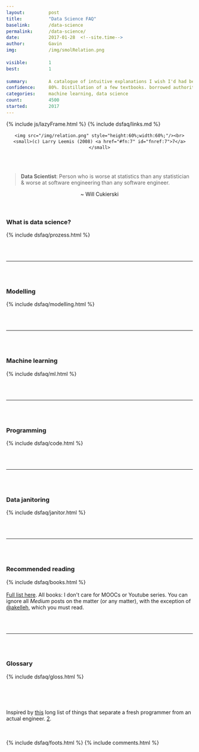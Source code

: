 ```yaml
---
layout: 		post
title:  		"Data Science FAQ"
baselink:		/data-science
permalink:		/data-science/
date:   		2017-01-28  <!--site.time-->
author:			Gavin	
img:			/img/smolRelation.png

visible:		1
best:			1

summary:		A catalogue of intuitive explanations I wish I'd had before getting into it. Plus, reading lists.
confidence:		80%. Distillation of a few textbooks. borrowed authority.
categories:		machine learning, data science
count: 			4500
started:    	2017
---
```



{%  include js/lazyFrame.html %}
{%  include dsfaq/links.md %}



<div style="text-align:center">

	<img src="/img/relation.png" style="height:60%;width:60%;"/><br>
	<small>(c) Larry Leemis (2008) <a href="#fn:7" id="fnref:7">7</a></small>

</div><br><br>

> <span style="font-weight: bold;">Data Scientist</span>: Person who is worse at statistics than any statistician & worse at software engineering than any software engineer.

<center>~ Will Cukierski</center><br><br>



<h3>What is data science?</h3>
<div>
	{%	include dsfaq/prozess.html	%}
</div>

<br><br>
<hr />
<br><br>

<h3>Modelling</h3>
<div>
	<div class="accordion">
		{%	include dsfaq/modelling.html	%}
	</div>
</div>

<br><br>
<hr />
<br><br>

<h3>Machine learning</h3>
<div>
	<div class="accordion">
		{%	include dsfaq/ml.html	%}
	</div>
</div>

<br><br>
<hr />
<br><br>

<h3>Programming</h3>
<div>
	<div class="accordion">
		{%	include dsfaq/code.html	%}
	</div>
</div>

<br><br>
<hr />
<br><br>

<h3>Data janitoring</h3>
<div>
	{%	include dsfaq/janitor.html	%}
</div>

<br><br>
<hr />
<br><br>

<h3>Recommended reading</h3>
<div>
	<div class="accordion">
		{%	include dsfaq/books.html	%}
	</div>
	<br><a href="{{spoilers}}">Full list here</a>. All books: I don't care for MOOCs or Youtube series. You can ignore all <i>Medium</i> posts on the matter (or any matter), with the exception of <a href="{{Kelleh}}">@akelleh</a>, which you must read.<br>
</div>

<br><br>
<hr />
<br><br>

<div class="accordion">
	<h3>Glossary</h3>
	<div>
	{%	include dsfaq/gloss.html	%}
	</div>
</div>


<br><br><br>


Inspired by <a href="{{Snot}}">this</a> long list of things that separate a fresh programmer from an actual engineer. <a href="#fn:2" id="fnref:2">2</a>.<br><br><br>



[Snot]: 		http://www.starling-software.com/employment/programmer-competency-matrix.html 


{%  include dsfaq/foots.html %}
{%  include comments.html %}